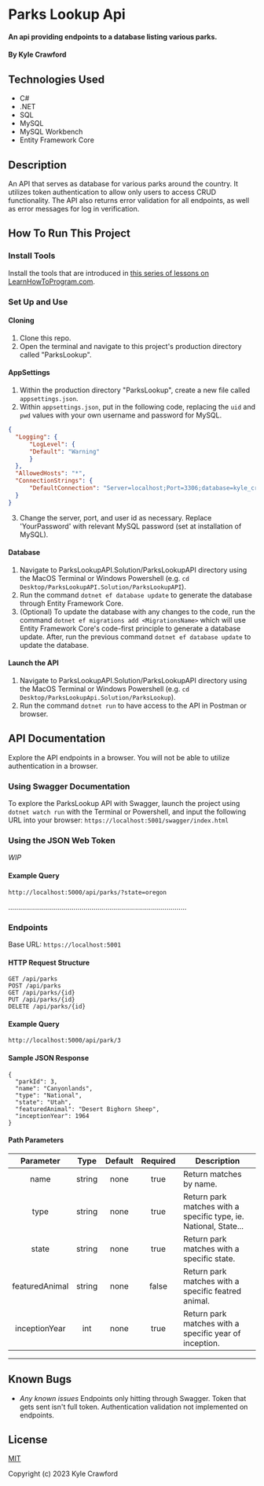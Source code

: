 # Parks Lookup Api

#### An api providing endpoints to a database listing various parks.

#### By Kyle Crawford

## Technologies Used

* C#
* .NET
* SQL
* MySQL
* MySQL Workbench
* Entity Framework Core

## Description

An API that serves as database for various parks around the country. It utilizes token authentication to allow only users to access CRUD functionality. The API also returns error validation for all endpoints, as well as error messages for log in verification.

## How To Run This Project

### Install Tools

Install the tools that are introduced in [this series of lessons on LearnHowToProgram.com](https://www.learnhowtoprogram.com/c-and-net/getting-started-with-c).

### Set Up and Use

#### Cloning

1. Clone this repo.
2. Open the terminal and navigate to this project's production directory called "ParksLookup".

#### AppSettings

1. Within the production directory "ParksLookup", create a new file called `appsettings.json`.
2. Within `appsettings.json`, put in the following code, replacing the `uid` and `pwd` values with your own username and password for MySQL.

```json
{
  "Logging": {
      "LogLevel": {
      "Default": "Warning"
      }
  },
  "AllowedHosts": "*",
  "ConnectionStrings": {
      "DefaultConnection": "Server=localhost;Port=3306;database=kyle_crawford;uid=root;pwd=YourPassword;"
  }
}
```
3. Change the server, port, and user id as necessary. Replace 'YourPassword' with relevant MySQL password (set at installation of MySQL).

#### Database
1. Navigate to ParksLookupAPI.Solution/ParksLookupAPI directory using the MacOS Terminal or Windows Powershell (e.g. `cd Desktop/ParksLookupAPI.Solution/ParksLookupAPI`).
2. Run the command `dotnet ef database update` to generate the database through Entity Framework Core.
3. (Optional) To update the database with any changes to the code, run the command `dotnet ef migrations add <MigrationsName>` which will use Entity Framework Core's code-first principle to generate a database update. After, run the previous command `dotnet ef database update` to update the database.

#### Launch the API
1. Navigate to ParksLookupAPI.Solution/ParksLookupAPI directory using the MacOS Terminal or Windows Powershell (e.g. `cd Desktop/ParksLookupApi.Solution/ParksLookup`).
2. Run the command `dotnet run` to have access to the API in Postman or browser.

## API Documentation
Explore the API endpoints in a browser. You will not be able to utilize authentication in a browser.

### Using Swagger Documentation 
To explore the ParksLookup API with Swagger, launch the project using `dotnet watch run` with the Terminal or Powershell, and input the following URL into your browser: `https://localhost:5001/swagger/index.html`

### Using the JSON Web Token
*WIP*
<!-- In order to be authorized to use the POST, PUT, DELETE functionality of the API, please authenticate yourself through Postman.
* Open Postman and create a POST request using the URL: `http://localhost:5000/api/accounts`
* Add the following query to the request as raw data in the Body tab:
```
{
  "email": "user1@example.com",
  "password": "String1!"
}
``` -->
<!-- * The token will be generated in the response. Copy and paste it as the Token paramenter in the Authorization tab. -->

#### Example Query
```
http://localhost:5000/api/parks/?state=oregon
```

..........................................................................................

### Endpoints
Base URL: `https://localhost:5001`

#### HTTP Request Structure
```
GET /api/parks
POST /api/parks
GET /api/parks/{id}
PUT /api/parks/{id}
DELETE /api/parks/{id}
```

#### Example Query
```
http://localhost:5000/api/park/3
```

#### Sample JSON Response
```
{
  "parkId": 3,
  "name": "Canyonlands",
  "type": "National",
  "state": "Utah",
  "featuredAnimal": "Desert Bighorn Sheep",
  "inceptionYear": 1964
}
```

#### Path Parameters
|   Parameter   |  Type  | Default | Required | Description                                                     |
|   :-------:   | :----: | :-----: | :------: | --------------------------------------------------------------- |
|     name      | string |  none   |  true   | Return matches by name.                                          |
|     type      | string |  none   |  true   | Return park matches with a specific type, ie. National, State... |
|     state     | string |  none   |  true   | Return park matches with a specific state.                       |
|featuredAnimal | string |  none   |  false  | Return park matches with a specific featred animal.              |
| inceptionYear |  int   |  none   |  true   | Return park matches with a specific year of inception.           |



------------------------------

## Known Bugs

* _Any known issues_
Endpoints only hitting through Swagger.
Token that gets sent isn't full token.
Authentication validation not implemented on endpoints.

## License
[MIT](https://opensource.org/license/mit)

Copyright (c) 2023 Kyle Crawford
